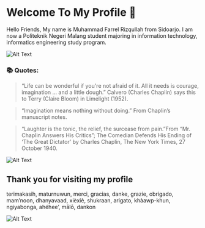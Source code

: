 # Welcome To My Profile 👋

Hello Friends, My name is Muhammad Farrel Rizqullah from Sidoarjo. I am now a Politeknik Negeri Malang student majoring in information technology, informatics engineering study program.

![Alt Text](https://media.giphy.com/media/rY93u9tQbybks/giphy.gif)

### 📚 Quotes:

> “Life can be wonderful if you're not afraid of it. All it needs is courage, imagination ... and a little dough.” Calvero (Charles Chaplin) says this to Terry (Claire Bloom) in Limelight (1952).

> “Imagination means nothing without doing.” From Chaplin’s manuscript notes.

> “Laughter is the tonic, the relief, the surcease from pain.”From “Mr. Chaplin Answers His Critics”; The Comedian Defends His Ending of ‘The Great Dictator’ by Charles Chaplin, The New York Times, 27 October 1940.

![Alt Text](https://media.giphy.com/media/cN4QlPgacB1h6/giphy.gif)


## Thank you for visiting my profile

terimakasih, maturnuwun, merci, gracias, danke, grazie, obrigado, mam’noon, dhanyavaad, xièxiè, shukraan, arigato, khàawp-khun, ngiyabonga, ahéhee’, mālō, dankon

![Alt Text](https://media.giphy.com/media/AikqU9c8gOamzodpfP/giphy.gif)

